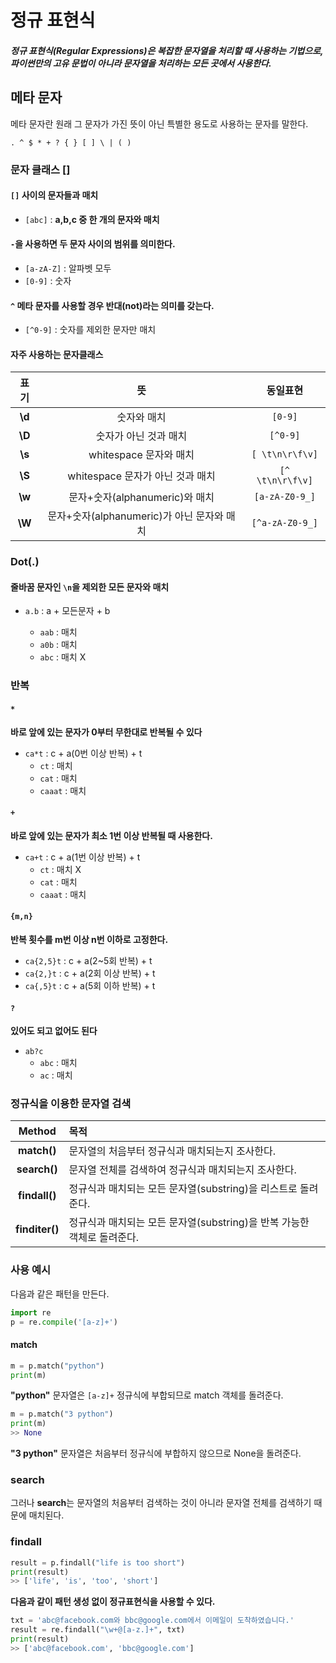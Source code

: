 # 정규 표현식

##### 정규 표현식(Regular Expressions)은 복잡한 문자열을 처리할 때 사용하는 기법으로, 파이썬만의 고유 문법이 아니라 문자열을 처리하는 모든 곳에서 사용한다.

## 메타 문자

메타 문자란 원래 그 문자가 가진 뜻이 아닌 특별한 용도로 사용하는 문자를 말한다.

`. ^ $ * + ? { } [ ] \ | ( )`

### 문자 클래스 []

#### `[]` 사이의 문자들과 매치

- `[abc]` : **a,b,c 중 한 개의 문자와 매치**

#### `-`을 사용하면 두 문자 사이의 범위를 의미한다.

- `[a-zA-Z]` : 알파벳 모두
- `[0-9]` : 숫자

#### `^` 메타 문자를 사용할 경우 반대(not)라는 의미를 갖는다.

- `[^0-9]` : 숫자를 제외한 문자만 매치

#### 자주 사용하는 문자클래스

|  표기  |                     뜻                     |     동일표현     |
| :----: | :----------------------------------------: | :--------------: |
| **\d** |                숫자와 매치                 |     `[0-9]`      |
| **\D** |           숫자가 아닌 것과 매치            |     `[^0-9]`     |
| **\s** |           whitespace 문자와 매치           | `[ \t\n\r\f\v]`  |
| **\S** |      whitespace 문자가 아닌 것과 매치      | `[^ \t\n\r\f\v]` |
| **\w** |       문자+숫자(alphanumeric)와 매치       |  `[a-zA-Z0-9_]`  |
| **\W** | 문자+숫자(alphanumeric)가 아닌 문자와 매치 | `[^a-zA-Z0-9_]`  |

### Dot(.)

#### 줄바꿈 문자인 `\n`을 제외한 모든 문자와 매치

- `a.b` : a + 모든문자 + b

  - `aab` : 매치
  - `a0b` : 매치
  - `abc` : 매치 X

### 반복

#### `*`

**바로 앞에 있는 문자가 0부터 무한대로 반복될 수 있다**

- `ca*t` : c + a(0번 이상 반복) + t
  - `ct` : 매치
  - `cat` : 매치
  - `caaat` : 매치

#### `+`

**바로 앞에 있는 문자가 최소 1번 이상 반복될 때 사용한다.**

- `ca+t` : c + a(1번 이상 반복) + t
  - `ct` : 매치 X
  - `cat` : 매치
  - `caaat` : 매치

#### `{m,n}`

**반복 횟수를 m번 이상 n번 이하로 고정한다.**

- `ca{2,5}t` : c + a(2~5회 반복) + t
- `ca{2,}t` : c + a(2회 이상 반복) + t
- `ca{,5}t` : c + a(5회 이하 반복) + t

#### `?`

**있어도 되고 없어도 된다**

- `ab?c`
  - `abc` : 매치
  - `ac` : 매치

### 정규식을 이용한 문자열 검색

|     Method     | 목적                                                                    |
| :------------: | :---------------------------------------------------------------------- |
|  **match()**   | 문자열의 처음부터 정규식과 매치되는지 조사한다.                         |
|  **search()**  | 문자열 전체를 검색하여 정규식과 매치되는지 조사한다.                    |
| **findall()**  | 정규식과 매치되는 모든 문자열(substring)을 리스트로 돌려준다.           |
| **finditer()** | 정규식과 매치되는 모든 문자열(substring)을 반복 가능한 객체로 돌려준다. |

### 사용 예시

다음과 같은 패턴을 만든다.

```python
import re
p = re.compile('[a-z]+')
```

#### match

```python
m = p.match("python")
print(m)
```

**"python"** 문자열은 `[a-z]+` 정규식에 부합되므로 match 객체를 돌려준다.

```python
m = p.match("3 python")
print(m)
>> None
```

**"3 python"** 문자열은 처음부터 정규식에 부합하지 않으므로 None을 돌려준다.

### search

그러나 **search**는 문자열의 처음부터 검색하는 것이 아니라 문자열 전체를 검색하기 때문에 매치된다.

### findall

```python
result = p.findall("life is too short")
print(result)
>> ['life', 'is', 'too', 'short']
```

**다음과 같이 패턴 생성 없이 정규표현식을 사용할 수 있다.**

```python
txt = 'abc@facebook.com와 bbc@google.com에서 이메일이 도착하였습니다.'
result = re.findall("\w+@[a-z.]+", txt)
print(result)
>> ['abc@facebook.com', 'bbc@google.com']
```
